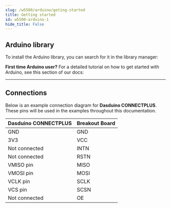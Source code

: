```yaml
---
slug: /w5500/arduino/geting-started 
title: Getting started
id: w5500-arduino-1 
hide_title: False
---
```


## Arduino library

To install the Arduino library, you can search for it in the library manager:

<CenteredImage src="/img/w5500/library.png" alt="Arduino Ethernet library" caption="Arduino Ethernet library" width="500px" />

<InfoBox>

**First time Arduino user?** For a detailed tutorial on how to get started with Arduino, see this section of our docs:

<QuickLink  
  title="Getting started with Arduino"  
  description="A full, comprehensive tutorial on how to fully set up and upload code for the first time on an Arduino board, from scratch!"  
  url="/documentation/arduino/quick-start-guide"  
/>  

</InfoBox>

---

## Connections

Below is an example connection diagram for **Dasduino CONNECTPLUS**. These pins will be used in the examples throughout this documentation.

| **Dasduino CONNECTPLUS** 	| **Breakout Board** 	|
|---	|---	|
| GND 	| GND 	|
| 3V3 	| VCC 	|
| Not connected 	| INTN 	|
| Not connected 	| RSTN 	|
| VMISO pin 	| MISO 	|
| VMOSI pin 	| MOSI 	|
| VCLK pin 	| SCLK 	|
| VCS pin  	| SCSN 	|
| Not connected 	| OE 	|